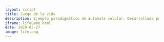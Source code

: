 ```yaml
---
layout: script
title: Juego de la vida
description: Ejemplo paradigmático de autómata celular. Desarrollada por John Conway.
iframe: lifeGame.html
date: 2020-05-27
image: life.png
---
```

